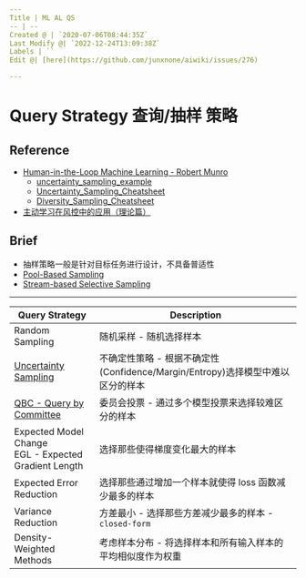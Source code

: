 ```yaml
---
Title | ML AL QS
-- | --
Created @ | `2020-07-06T08:44:35Z`
Last Modify @| `2022-12-24T13:09:38Z`
Labels | ``
Edit @| [here](https://github.com/junxnone/aiwiki/issues/276)

---
```

# Query Strategy 查询/抽样 策略

## Reference
- [Human-in-the-Loop Machine Learning - Robert Munro](https://www.manning.com/books/human-in-the-loop-machine-learning#ref)
  - [uncertainty_sampling_example](http://robertmunro.com/uncertainty_sampling_example.html)
  - [Uncertainty_Sampling_Cheatsheet](http://robertmunro.com/Uncertainty_Sampling_Cheatsheet.pdf)
  - [Diversity_Sampling_Cheatsheet](http://robertmunro.com/Diversity_Sampling_Cheatsheet.pdf)
- [主动学习在风控中的应用（理论篇）](https://zhuanlan.zhihu.com/p/97974495)

## Brief
- 抽样策略一般是针对目标任务进行设计，不具备普适性
- [Pool-Based Sampling](/AL_Pool_Based_Sampling)
- [Stream-based Selective Sampling](/AL_Stream_based_Selective_Sampling)

---
Query Strategy | Description
-- | --
Random Sampling |  随机采样 - 随机选择样本
[Uncertainty Sampling](/AL_Uncertainty_Sampling)  | 不确定性策略  - 根据不确定性(Confidence/Margin/Entropy)选择模型中难以区分的样本
[QBC - Query by Committee](/AL_QBC) | 委员会投票 - 通过多个模型投票来选择较难区分的样本
Expected Model Change <br> EGL - Expected Gradient Length| 选择那些使得梯度变化最大的样本
Expected Error Reduction | 选择那些通过增加一个样本就使得 loss 函数减少最多的样本
Variance Reduction | 方差最小 - 选择那些方差减少最多的样本 - `closed-form`
Density-Weighted Methods | 考虑样本分布 - 将选择样本和所有输入样本的平均相似度作为权重


